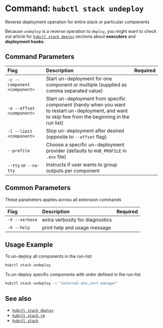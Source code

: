 # Command: `hubctl stack undeploy`

Reverse deployment operation for entire stack or particular components

Because `undeploy` is a reverse operation to `deploy`, you might want to check out article for [`hubctl stack deploy`](../hubctl-stack-deploy) sections about __executors__ and __deployment hooks__.

## Command Parameters

| Flag   | Description | Required
| :-------- | :-------- | :-: |
| `-c --component <component>` | Start un-deployment for one  component or multiple (supplied as comma separated value) | |
| `-o --offset <component>` | Start un-deployment from specific component (handy when you want to restart un-deployment, and want to skip few from the beginning in the run list) | |
| `-l --limit <component>` | Stop un-deployment after desired (opposite to `--offset` flag) | |
| `--profile` | Choose a specific un-deployment provider (defaults to `HUB_PROFILE` in `.env` file) | |
| `--tty` or `--no-tty` | Instructs if user wants to group outputs per component | |

## Common Parameters

These parameters applies across all extension commands

| Flag   | Description | Required
| :-------- | :-------- | :-: |
| `-V --verbose` | extra verbosity for diagnostics | |
| `-h --help` | print help and usage message | |

## Usage Example

To un-deploy all components in the run-list:

```bash
hubctl stack undeploy
```

To un-deploy specific components with order defined in the run-list

```bash
hubctl stack undeploy -c "external-dns,cert-manager"
```

## See also

* [`hubctl stack deploy`](../hubctl-stack-deploy)
* [`hubctl stack rm`](../hubctl-stack-rm)
* [`hubctl stack`](../../stack)

